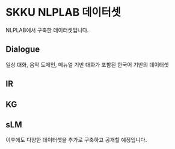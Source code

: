 # SKKU NLPLAB 데이터셋

NLPLAB에서 구축한 데이터셋입니다.

## Dialogue
일상 대화, 음악 도메인, 메뉴얼 기반 대화가 포함된 한국어 기반의 데이터셋

## IR

## KG

## sLM

이후에도 다양한 데이터셋을 추가로 구축하고 공개할 예정입니다.
